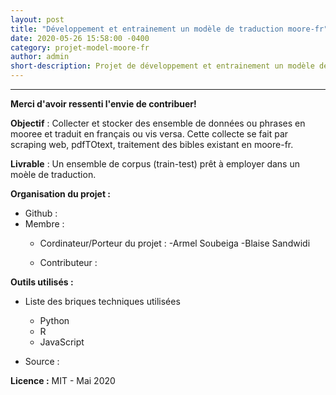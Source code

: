 ```yaml
---
layout: post
title: "Développement et entrainement un modèle de traduction moore-fr"
date: 2020-05-26 15:58:00 -0400
category: projet-model-moore-fr
author: admin
short-description: Projet de développement et entrainement un modèle de traduction moore-fr
---
```


-----
**Merci d'avoir ressenti l'envie de contribuer!** 


**Objectif** : Collecter et stocker des ensemble de données ou phrases en mooree et traduit en français ou vis versa. Cette collecte se fait par scraping web, pdfTOtext, traitement des bibles existant en moore-fr. 

**Livrable** : Un ensemble de corpus (train-test) prêt à employer dans un moèle de traduction.

**Organisation du projet :**

- Github : 
- Membre :
    - Cordinateur/Porteur du projet :
      -Armel Soubeiga
      -Blaise Sandwidi
      
     - Contributeur :

**Outils utilisés :**

- Liste des briques techniques utilisées
    - Python
    - R
    - JavaScript
    
- Source  : 

**Licence :** MIT - Mai 2020

